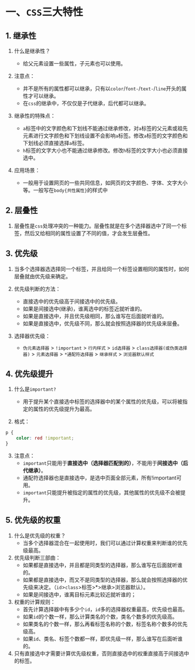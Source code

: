 # 一、`CSS`三大特性

## 1. 继承性

1. 什么是继承性？
    - 给父元素设置一些属性，子元素也可以使用。
    
2. 注意点：
    - 并不是所有的属性都可以继承，只有以`color`/`font-`/`text-`/`line`开头的属性才可以继承。
    - 在`css`的继承中，不仅仅是子代继承，后代都可以继承。
3. 继承性的特殊点：
	- `a`标签中的文字颜色和下划线不能通过继承修改，对`a`标签的父元素或祖先元素进行文字颜色和下划线设置不会影响`a`标签。修改`a`标签的文字颜色和下划线必须直接选择`a`标签。
	- `h`标签的文字大小也不能通过继承修改。修改`h`标签的文字大小也必须直接选中。
   
4. 应用场景：
    - 一般用于设置网页的一些共同信息，如网页的文字颜色、字体、文字大小等。一般写在`body{共性属性}`的样式中

## 2. 层叠性

1. 层叠性是`css`处理冲突的一种能力。层叠性就是在多个选择器选中了同一个标签，然后又给相同的属性设置了不同的值，才会发生层叠性。

## 3. 优先级

1. 当多个选择器选选择同一个标签，并且给同一个标签设置相同的属性时，如何层叠就由优先级来确定。

2. 优先级判断的方法：
    - 直接选中的优先级高于间接选中的优先级。
    - 如果是间接选中(继承)，谁离选中的标签近就听谁的。
    - 如果是直接选中，并且优先级相同，那么谁写在后面就听谁的。
    - 如果是直接选中，优先级不同，那么就会按照选择器的优先级来层叠。
    
3. 选择器优先级：
    - `伪元素选择器` > `!important` > `行内样式` > `id选择器` > `class选择器(或伪类选择器)` > `元素选择器` > `*通配符选择器` > `继承样式` > `浏览器默认样式`

## 4. 优先级提升

1. 什么是`important?`
    - 用于提升某个直接选中标签的选择器中的某个属性的优先级，可以将被指定的属性的优先级提升为最高。
    
2. 格式：
```CSS
p {
    color: red !important;
}
```

3. 注意点：
    - `important`只能用于**直接选中（选择器匹配到的）**，不能用于**间接选中（后代继承）**。
    - 通配符选择器也是直接选中，是选中页面全部元素，所有!important可用。
    - `important`只能提升被指定的属性的优先级，其他属性的优先级不会被提升。
    
## 5. 优先级的权重

1. 什么是优先级的权重？
    - 当多个选择器混合在一起使用时，我们可以通过计算权重来判断谁的优先级最高。
2. 优先级判断三部曲：
    - 如果都是直接选中，并且都是同类型的选择器，那么谁写在后面就听谁的。
    - 如果都是直接选中，而又不是同类型的选择器，那么就会按照选择器的优先级来决定。（`id`>`class`>标签>*>继承>浏览器默认）。
    - 如果是间接选中，谁离目标元素比较近就听谁的；
3. 权重的计算规则：
    - 首先计算选择器中有多少个`id`，`id`多的选择器权重最高，优先级也最高。
    - 如果`id`的个数一样，那么计算类名的个数，类名个数多的优先级高。
    - 如果类名的个数一样，那么再看标签名称的个数，标签名称个数多的优先级高。
    - 如果`id`、类名、标签个数都一样，即优先级一样，那么谁写在后面听谁的。
4. 只有直接选中才需要计算优先级权重，否则直接选中的权重直接高于间接选中的标签。


